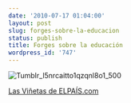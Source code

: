 ```yaml
---
date: '2010-07-17 01:04:00'
layout: post
slug: forges-sobre-la-educacion
status: publish
title: Forges sobre la educación
wordpress_id: '747'
---
```



    


![Tumblr_l5nrcaitto1qzqnl8o1_500](http://jjdenis.files.wordpress.com/2010/07/tumblr_l5nrcaitto1qzqnl8o1_500-scaled500.gif?w=300)








[Las Viñetas de ELPAÍS.com](http://www.elpais.com/vineta/?autor=Forges&d_date=20090323&anchor=elpporopivin&k=Forges)


  
